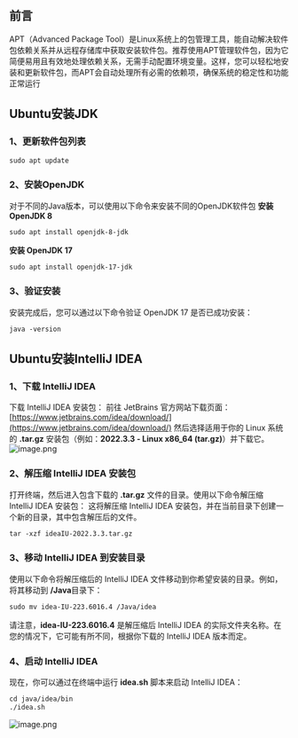 ## 前言
APT（Advanced Package Tool）是Linux系统上的包管理工具，能自动解决软件包依赖关系并从远程存储库中获取安装软件包。推荐使用APT管理软件包，因为它简便易用且有效地处理依赖关系，无需手动配置环境变量。这样，您可以轻松地安装和更新软件包，而APT会自动处理所有必需的依赖项，确保系统的稳定性和功能正常运行
## Ubuntu安装JDK
### 1、更新软件包列表
```xml
sudo apt update
```
### 2、安装OpenJDK
对于不同的Java版本，可以使用以下命令来安装不同的OpenJDK软件包
**安装OpenJDK 8**
```xml
sudo apt install openjdk-8-jdk
```
**安装 OpenJDK 17**
```xml
sudo apt install openjdk-17-jdk
```
### 3、验证安装
安装完成后，您可以通过以下命令验证 OpenJDK 17 是否已成功安装：
```xml
java -version
```
## Ubuntu安装IntelliJ IDEA
### 1、下载 IntelliJ IDEA
下载 IntelliJ IDEA 安装包： 前往 JetBrains 官方网站下载页面：[https://www.jetbrains.com/idea/download/](https://www.jetbrains.com/idea/download/)
然后选择适用于你的 Linux 系统的 **.tar.gz** 安装包（例如：**2022.3.3 - Linux x86_64 (tar.gz)**）并下载它。
![image.png](https://cdn.nlark.com/yuque/0/2023/png/33625181/1689817151602-efc4b43a-4b45-4d26-a32c-1a1c2885d29b.png#averageHue=%23c6a77f&clientId=ue93bcde8-c47e-4&from=paste&height=672&id=u48d2c119&originHeight=1008&originWidth=1888&originalType=binary&ratio=1.5&rotation=0&showTitle=false&size=256759&status=done&style=none&taskId=u41ca00dc-5766-4389-bb42-c2db67c55fa&title=&width=1258.6666666666667)
### 2、解压缩 IntelliJ IDEA 安装包
打开终端，然后进入包含下载的 **.tar.gz** 文件的目录。使用以下命令解压缩 IntelliJ IDEA 安装包：
这将解压缩 IntelliJ IDEA 安装包，并在当前目录下创建一个新的目录，其中包含解压后的文件。
```xml
tar -xzf ideaIU-2022.3.3.tar.gz
```
### 3、移动 IntelliJ IDEA 到安装目录
 使用以下命令将解压缩后的 IntelliJ IDEA 文件移动到你希望安装的目录。例如，将其移动到 **/Java**目录下：
```xml
sudo mv idea-IU-223.6016.4 /Java/idea
```
请注意，**idea-IU-223.6016.4** 是解压缩后 IntelliJ IDEA 的实际文件夹名称。在您的情况下，它可能有所不同，根据你下载的 IntelliJ IDEA 版本而定。
### 4、启动 IntelliJ IDEA
 现在，你可以通过在终端中运行 **idea.sh** 脚本来启动 IntelliJ IDEA：
```xml
cd java/idea/bin
./idea.sh
```
![image.png](https://cdn.nlark.com/yuque/0/2023/png/33625181/1689818160735-b3eaac91-3c43-4f95-adb0-65d549dee77a.png#averageHue=%233f5b9b&clientId=u90488671-7a41-4&from=paste&height=689&id=u1922b93d&originHeight=1034&originWidth=1746&originalType=binary&ratio=1.5&rotation=0&showTitle=false&size=902232&status=done&style=none&taskId=uffffdbdd-6ad6-44f5-af11-cbd40884277&title=&width=1164)
